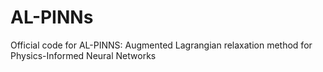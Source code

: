 # AL-PINNs
Official code for AL-PINNS: Augmented Lagrangian relaxation method for Physics-Informed Neural Networks
